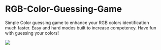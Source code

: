 # RGB-Color-Guessing-Game

Simple Color guessing game to enhance your RGB colors identification much faster. Easy and hard modes built to increase competency. Have fun with guessing your colors!


![](/RGB-Color-Guessing-Game/capture.png)
